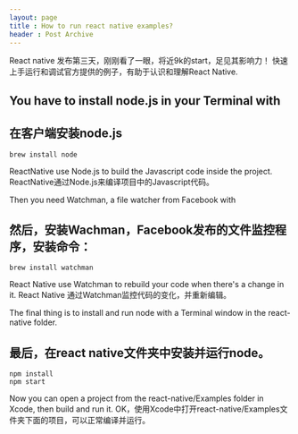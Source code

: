 ```yaml
---
layout: page
title : How to run react native examples?
header : Post Archive
---
```


React native 发布第三天，刚刚看了一眼，将近9k的start，足见其影响力！
快速上手运行和调试官方提供的例子，有助于认识和理解React Native.

## You have to install node.js in your Terminal with
## 在客户端安装node.js

    brew install node

ReactNative use Node.js to build the Javascript code inside the project.
ReactNative通过Node.js来编译项目中的Javascript代码。

Then you need Watchman, a file watcher from Facebook with
## 然后，安装Wachman，Facebook发布的文件监控程序，安装命令：

    brew install watchman

React Native use Watchman to rebuild your code when there's a change in it.
React Native 通过Watchman监控代码的变化，并重新编辑。

The final thing is to install and run node with a Terminal window in the react-native folder.
## 最后，在react native文件夹中安装并运行node。

    npm install
    npm start

Now you can open a project from the react-native/Examples folder in Xcode, then build and run it.
OK，使用Xcode中打开react-native/Examples文件夹下面的项目，可以正常编译并运行。
